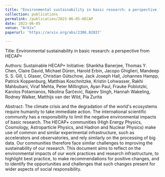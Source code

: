 ```yaml
---
title: "Environmental sustainability in basic research: a perspective from HECAP+"
collection: publications
permalink: /publication/2023-06-05-HECAP
date: 2023-06-05
venue: "ArXiv"
paperurl: 'https://arxiv.org/abs/2306.02837'

---
```


Title: Environmental sustainability in basic research: a perspective from HECAP+

Authors: Sustainable HECAP+ Initiative: Shankha Banerjee, Thomas Y. Chen, Claire David, Michael Düren, Harold Erbin, Jacopo Ghiglieri, Mandeep S. S. Gill, L Glaser, Christian Gütschow, Jack Joseph Hall, Johannes Hampp, Patrick Koppenburg, Matthias Koschnitzke, Kristin Lohwasser, Rakhi Mahbubani, Viraf Mehta, Peter Millington, Ayan Paul, Frauke Poblotzki, Karolos Potamianos, Nikolina Šarčević, Rajeev Singh, Hannah Wakeling, Rodney Walker, Matthijs van der Wild, Pia Zurita

Abstract: The climate crisis and the degradation of the world's ecosystems require humanity to take immediate action. The international scientific community has a responsibility to limit the negative environmental impacts of basic research. The HECAP+ communities (High Energy Physics, Cosmology, Astroparticle Physics, and Hadron and Nuclear Physics) make use of common and similar experimental infrastructure, such as accelerators and observatories, and rely similarly on the processing of big data. Our communities therefore face similar challenges to improving the sustainability of our research. This document aims to reflect on the environmental impacts of our work practices and research infrastructure, to highlight best practice, to make recommendations for positive changes, and to identify the opportunities and challenges that such changes present for wider aspects of social responsibility.

